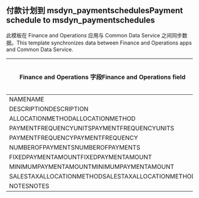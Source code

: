 ## <a name="payment-schedule-to-msdyn_paymentschedules"></a><span data-ttu-id="505ec-101">付款计划到 msdyn_paymentschedules</span><span class="sxs-lookup"><span data-stu-id="505ec-101">Payment schedule to msdyn_paymentschedules</span></span>

<span data-ttu-id="505ec-102">此模板在 Finance and Operations 应用与 Common Data Service 之间同步数据。</span><span class="sxs-lookup"><span data-stu-id="505ec-102">This template synchronizes data between Finance and Operations apps and Common Data Service.</span></span>

<span data-ttu-id="505ec-103">Finance and Operations 字段</span><span class="sxs-lookup"><span data-stu-id="505ec-103">Finance and Operations field</span></span> | <span data-ttu-id="505ec-104">映射类型</span><span class="sxs-lookup"><span data-stu-id="505ec-104">Map type</span></span> | <span data-ttu-id="505ec-105">其他 Dynamics 365 字段</span><span class="sxs-lookup"><span data-stu-id="505ec-105">Other Dynamics 365 field</span></span> | <span data-ttu-id="505ec-106">默认值</span><span class="sxs-lookup"><span data-stu-id="505ec-106">Default value</span></span>
---|---|---|---
<span data-ttu-id="505ec-107">NAME</span><span class="sxs-lookup"><span data-stu-id="505ec-107">NAME</span></span> | = | <span data-ttu-id="505ec-108">msdyn_name</span><span class="sxs-lookup"><span data-stu-id="505ec-108">msdyn_name</span></span> | 
<span data-ttu-id="505ec-109">DESCRIPTION</span><span class="sxs-lookup"><span data-stu-id="505ec-109">DESCRIPTION</span></span> | = | <span data-ttu-id="505ec-110">msdyn_description</span><span class="sxs-lookup"><span data-stu-id="505ec-110">msdyn_description</span></span> | 
<span data-ttu-id="505ec-111">ALLOCATIONMETHOD</span><span class="sxs-lookup"><span data-stu-id="505ec-111">ALLOCATIONMETHOD</span></span> | >< | <span data-ttu-id="505ec-112">msdyn_allocationmethod</span><span class="sxs-lookup"><span data-stu-id="505ec-112">msdyn_allocationmethod</span></span> | 
<span data-ttu-id="505ec-113">PAYMENTFREQUENCYUNITS</span><span class="sxs-lookup"><span data-stu-id="505ec-113">PAYMENTFREQUENCYUNITS</span></span> | >< | <span data-ttu-id="505ec-114">msdyn_paymentfrequencyunit</span><span class="sxs-lookup"><span data-stu-id="505ec-114">msdyn_paymentfrequencyunit</span></span> | 
<span data-ttu-id="505ec-115">PAYMENTFREQUENCY</span><span class="sxs-lookup"><span data-stu-id="505ec-115">PAYMENTFREQUENCY</span></span> | = | <span data-ttu-id="505ec-116">msdyn_paymentfrequency</span><span class="sxs-lookup"><span data-stu-id="505ec-116">msdyn_paymentfrequency</span></span> | 
<span data-ttu-id="505ec-117">NUMBEROFPAYMENTS</span><span class="sxs-lookup"><span data-stu-id="505ec-117">NUMBEROFPAYMENTS</span></span> | = | <span data-ttu-id="505ec-118">msdyn_numberofpayments</span><span class="sxs-lookup"><span data-stu-id="505ec-118">msdyn_numberofpayments</span></span> | 
<span data-ttu-id="505ec-119">FIXEDPAYMENTAMOUNT</span><span class="sxs-lookup"><span data-stu-id="505ec-119">FIXEDPAYMENTAMOUNT</span></span> | = | <span data-ttu-id="505ec-120">msdyn_fixedpaymentamount</span><span class="sxs-lookup"><span data-stu-id="505ec-120">msdyn_fixedpaymentamount</span></span> | 
<span data-ttu-id="505ec-121">MINIMUMPAYMENTAMOUNT</span><span class="sxs-lookup"><span data-stu-id="505ec-121">MINIMUMPAYMENTAMOUNT</span></span> | = | <span data-ttu-id="505ec-122">msdyn_minimumpaymentamount</span><span class="sxs-lookup"><span data-stu-id="505ec-122">msdyn_minimumpaymentamount</span></span> | 
<span data-ttu-id="505ec-123">SALESTAXALLOCATIONMETHOD</span><span class="sxs-lookup"><span data-stu-id="505ec-123">SALESTAXALLOCATIONMETHOD</span></span> | >< | <span data-ttu-id="505ec-124">msdyn_salestaxallocationmethod</span><span class="sxs-lookup"><span data-stu-id="505ec-124">msdyn_salestaxallocationmethod</span></span> | 
<span data-ttu-id="505ec-125">NOTES</span><span class="sxs-lookup"><span data-stu-id="505ec-125">NOTES</span></span> | = | <span data-ttu-id="505ec-126">msdyn_note</span><span class="sxs-lookup"><span data-stu-id="505ec-126">msdyn_note</span></span> | 
